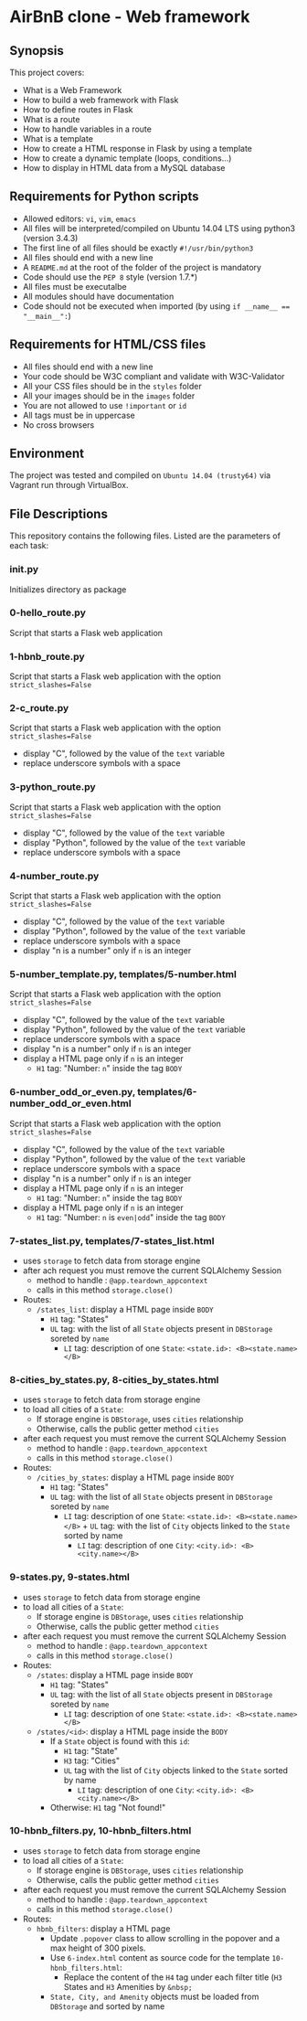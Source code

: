 # AirBnB clone - Web framework

## Synopsis
This project covers:
* What is a Web Framework
* How to build a web framework with Flask
* How to define routes in Flask
* What is a route
* How to handle variables in a route
* What is a template
* How to create a HTML response in Flask by using a template
* How to create a dynamic template (loops, conditions…)
* How to display in HTML data from a MySQL database

## Requirements for Python scripts
* Allowed editors: `vi`, `vim`, `emacs`
* All files will be interpreted/compiled on Ubuntu 14.04 LTS using python3 (version 3.4.3)
* The first line of all files should be exactly `#!/usr/bin/python3`
* All files should end with a new line
* A `README.md` at the root of the folder of the project is mandatory
* Code should use the `PEP 8` style (version 1.7.*)
* All files must be executalbe
* All modules should have documentation
* Code should not be executed when imported (by using `if __name__ == "__main__":`)

## Requirements for HTML/CSS files
* All files should end with a new line
* Your code should be W3C compliant and validate with W3C-Validator
* All your CSS files should be in the `styles` folder
* All your images should be in the `images` folder
* You are not allowed to use `!important` or `id`
* All tags must be in uppercase
* No cross browsers

## Environment
The project was tested and compiled on `Ubuntu 14.04 (trusty64)` via Vagrant run through VirtualBox.

## File Descriptions
This repository contains the following files. Listed are the parameters of each task:

### __init__.py

Initializes directory as package

### 0-hello_route.py

Script that starts a Flask web application

### 1-hbnb_route.py

Script that starts a Flask web application with the option `strict_slashes=False`

### 2-c_route.py

Script that starts a Flask web application with the option `strict_slashes=False`

* display "C", followed by the value of the `text` variable
* replace underscore symbols with a space

### 3-python_route.py

Script that starts a Flask web application with the option `strict_slashes=False`

* display "C", followed by the value of the `text` variable
* display "Python", followed by the value of the `text` variable
* replace underscore symbols with a space

### 4-number_route.py

Script that starts a Flask web application with the option `strict_slashes=False`

* display "C", followed by the value of the `text` variable
* display "Python", followed by the value of the `text` variable
* replace underscore symbols with a space
* display "n is a number" only if `n` is an integer

### 5-number_template.py, templates/5-number.html

Script that starts a Flask web application with the option `strict_slashes=False`

* display "C", followed by the value of the `text` variable
* display "Python", followed by the value of the `text` variable
* replace underscore symbols with a space
* display "n is a number" only if `n` is an integer
* display a HTML page only if `n` is an integer
  * `H1` tag: "Number: `n`" inside the tag `BODY`

### 6-number_odd_or_even.py, templates/6-number_odd_or_even.html

Script that starts a Flask web application with the option `strict_slashes=False`

* display "C", followed by the value of the `text` variable
* display "Python", followed by the value of the `text` variable
* replace underscore symbols with a space
* display "n is a number" only if `n` is an integer
* display a HTML page only if `n` is an integer
  * `H1` tag: "Number: `n`" inside the tag `BODY`
* display a HTML page only if `n` is an integer
  * `H1` tag: "Number: `n` is `even|odd`" inside the tag `BODY`

### 7-states_list.py, templates/7-states_list.html

* uses `storage` to fetch data from storage engine
* after ach request you must remove the current SQLAlchemy Session
  * method to handle : `@app.teardown_appcontext`
  * calls in this method `storage.close()`
* Routes:
  * `/states_list`: display a HTML page inside `BODY`
    * `H1` tag: "States"
    * `UL` tag: with the list of all `State` objects present in	`DBStorage` soreted by `name`
      * `LI` tag: description of one `State`: `<state.id>: <B><state.name></B>`

### 8-cities_by_states.py, 8-cities_by_states.html

* uses `storage` to fetch data from storage engine
* to load all cities of a `State`:
  * If storage engine is `DBStorage`, uses `cities` relationship
  * Otherwise, calls the public getter method `cities`
* after each request you must remove the current SQLAlchemy Session
  * method to handle : `@app.teardown_appcontext`
  * calls in this method `storage.close()`
* Routes:
  * `/cities_by_states`: display a HTML page inside `BODY`
    * `H1` tag: "States"
    * `UL` tag: with the list of all `State` objects present in	`DBStorage` soreted by `name`
      * `LI` tag: description of one `State`: `<state.id>: <B><state.name></B>` + `UL` tag: with the list of `City` objects linked to the `State` sorted by name
      	* `LI` tag: description of one `City`: `<city.id>: <B><city.name></B>`

### 9-states.py, 9-states.html

* uses `storage` to fetch data from storage engine
* to load all cities of a `State`:
  * If storage engine is `DBStorage`, uses `cities` relationship
  * Otherwise, calls the public getter method `cities`
* after each request you must remove the current SQLAlchemy Session
  * method to handle : `@app.teardown_appcontext`
  * calls in this method `storage.close()`
* Routes:
  * `/states`: display a HTML page inside `BODY`
    * `H1` tag: "States"
    * `UL` tag: with the list of all `State` objects present in	`DBStorage` soreted by `name`
      * `LI` tag: description of one `State`: `<state.id>: <B><state.name></B>`
  * `/states/<id>`: display a HTML page inside the `BODY`
    * If a `State` object is found with this `id`:
      * `H1` tag: "State"
      * `H3` tag: "Cities"
      * `UL` tag with the list of `City` objects linked to the `State` sorted by name
      	* `LI` tag: description of one `City`: `<city.id>: <B><city.name></B>`
    * Otherwise:
      `H1` tag "Not found!"

### 10-hbnb_filters.py, 10-hbnb_filters.html

* uses `storage` to fetch data from storage engine
* to load all cities of a `State`:
  * If storage engine is `DBStorage`, uses `cities` relationship
  * Otherwise, calls the public getter method `cities`
* after each request you must remove the current SQLAlchemy Session
  * method to handle : `@app.teardown_appcontext`
  * calls in this method `storage.close()`
* Routes:
  * `hbnb_filters`: display a HTML page
    * Update `.popover` class to allow scrolling in the popover and a max height of 300 pixels.
    * Use `6-index.html` content as source code for the template `10-hbnb_filters.html`:
      * Replace the content of the `H4` tag under each filter title (`H3` States and `H3` Amenities by `&nbsp;`
    * `State, City, and Amenity` objects must be loaded from `DBStorage` and sorted by name